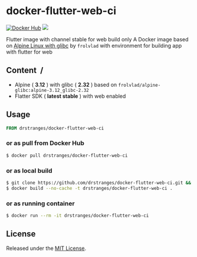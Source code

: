 # docker-flutter-web-ci
[![Docker Hub](https://img.shields.io/badge/Docker%20Hub-info-blue.svg)](https://hub.docker.com/r/drstranges/docker-flutter-web-ci)
[![](https://images.microbadger.com/badges/image/drstranges/docker-flutter-web-ci.svg)](https://microbadger.com/images/drstranges/docker-flutter-web-ci)

Flutter image with channel stable for web build only
A Docker image based on [Alpine Linux with glibc](https://hub.docker.com/r/frolvlad/alpine-glibc/) by `frolvlad` with environment for building app with flutter for web

## Content &nbsp;/

- Alpine ( **3.12** ) with glibc ( **2.32** ) based on `frolvlad/alpine-glibc:alpine-3.12_glibc-2.32`
- Flatter SDK ( **latest stable** ) with web enabled

## Usage

```Dockerfile
FROM drstranges/docker-flutter-web-ci
```

### or as pull from Docker Hub

```sh
$ docker pull drstranges/docker-flutter-web-ci
```

### or as local build

```sh
$ git clone https://github.com/drstranges/docker-flutter-web-ci.git && cd docker-flutter-web-ci 
$ docker build --no-cache -t drstranges/docker-flutter-web-ci .
```

### or as running container

```sh
$ docker run --rm -it drstranges/docker-flutter-web-ci
```

## License

Released under the [MIT License](#LICENSE).
